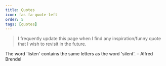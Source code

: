 ```yaml
---
title: Quotes
icon: fas fa-quote-left
order: 5
tags: [quotes]
---
```

> I frequently update this page when I find any inspiration/funny quote that I wish to revisit in the future.

The word 'listen' contains the same letters as the word 'silent'.
– Alfred Brendel
